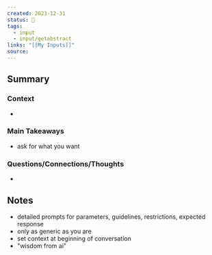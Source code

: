 ```yaml
---
created: 2023-12-31
status: 🔴
tags:
  - input
  - input/getabstract
links: "[[My Inputs]]"
source:
---
```

## Summary
### Context
- 
### Main Takeaways
- ask for what you want
### Questions/Connections/Thoughts
- 
## Notes
- detailed prompts for parameters, guidelines, restrictions, expected response
- only as generic as you are
- set context at beginning of conversation
- "wisdom from ai"

